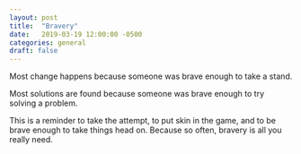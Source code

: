 ```yaml
---
layout: post
title:  "Bravery"
date:   2019-03-19 12:00:00 -0500
categories: general
draft: false
---
```


Most change happens because someone was brave enough to take a stand. 

Most solutions are found because someone was brave enough to try solving a problem. 

This is a reminder to take the attempt, to put skin in the game, and to be brave enough to take things head on. Because so often, bravery is all you really need.